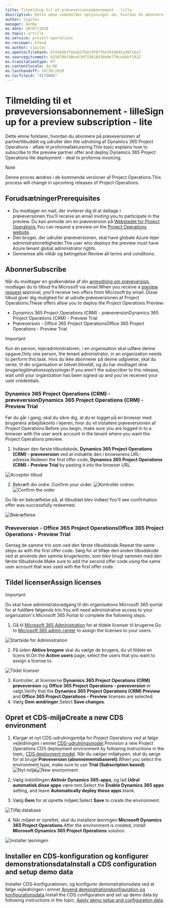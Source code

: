 ```yaml
---
title: Tilmelding til et prøveversionsabonnement - lille
description: Dette emne indeholder oplysninger om, hvordan du abonnere på og udruller den lille udrulning af Project Operations - aftale til proformafakturering.
author: sigitac
manager: Annbe
ms.date: 10/07/2020
ms.topic: article
ms.service: project-operations
ms.reviewer: kfend
ms.author: sigitac
ms.openlocfilehash: 6f4360b7febab57b97df0776ef9148d2a38f16a7
ms.sourcegitcommit: 625878bf48ea530f3381843be0e778cebbbf1922
ms.translationtype: HT
ms.contentlocale: da-DK
ms.lasthandoff: 10/30/2020
ms.locfileid: "4175884"
---
```

# <a name="sign-up-for-a-preview-subscription---lite"></a><span data-ttu-id="fe59d-103">Tilmelding til et prøveversionsabonnement - lille</span><span class="sxs-lookup"><span data-stu-id="fe59d-103">Sign up for a preview subscription - lite</span></span> 

<span data-ttu-id="fe59d-104">Dette emne forklarer, hvordan du abonnere på prøveversionen af partnertilbuddet og udruller den lille udrulning af Dynamics 365 Project Operations - aftale til proformafakturering.</span><span class="sxs-lookup"><span data-stu-id="fe59d-104">This topic explains how to subscribe to the preview partner offer and deploy Dynamics 365 Project Operations lite deployment - deal to proforma invoicing.</span></span>

> [!NOTE]
> <span data-ttu-id="fe59d-105">Denne proces ændres i de kommende versioner af Project Operations.</span><span class="sxs-lookup"><span data-stu-id="fe59d-105">This process will change in upcoming releases of Project Operations.</span></span>

## <a name="prerequisites"></a><span data-ttu-id="fe59d-106">Forudsætninger</span><span class="sxs-lookup"><span data-stu-id="fe59d-106">Prerequisites</span></span>

- <span data-ttu-id="fe59d-107">Du modtager en mail, der inviterer dig til at deltage i prøveversionen.</span><span class="sxs-lookup"><span data-stu-id="fe59d-107">You'll receive an email inviting you to participate in the preview.</span></span> <span data-ttu-id="fe59d-108">Du kan anmode om en prøveversion på [Webstedet for Project Operations](https://dynamics.microsoft.com/en-us/project-operations/overview/).</span><span class="sxs-lookup"><span data-stu-id="fe59d-108">You can request a preview on the [Project Operations website](https://dynamics.microsoft.com/en-us/project-operations/overview/).</span></span>
- <span data-ttu-id="fe59d-109">Den bruger, der udruller prøveversionen, skal have globale Azure-lejer administratorrettigheder.</span><span class="sxs-lookup"><span data-stu-id="fe59d-109">The user who deploys the preview must have Azure tenant global administrator rights.</span></span>
- <span data-ttu-id="fe59d-110">Gennemse alle vilkår og betingelser.</span><span class="sxs-lookup"><span data-stu-id="fe59d-110">Review all terms and conditions.</span></span>

## <a name="subscribe"></a><span data-ttu-id="fe59d-111">Abonner</span><span class="sxs-lookup"><span data-stu-id="fe59d-111">Subscribe</span></span>

<span data-ttu-id="fe59d-112">Når du modtager en godkendelse af din [anmodning om prøveversion](https://forms.office.com/FormsPro/Pages/ResponsePage.aspx?id=v4j5cvGGr0GRqy180BHbR56j8lZs0FdAvwT75_WNFyxUMkRDV1NYQU5TNjE2VjhKOVBUNVg2R0s1NC4u), modtager du to tilbud fra Microsoft via email.</span><span class="sxs-lookup"><span data-stu-id="fe59d-112">When you receive a [preview request](https://forms.office.com/FormsPro/Pages/ResponsePage.aspx?id=v4j5cvGGr0GRqy180BHbR56j8lZs0FdAvwT75_WNFyxUMkRDV1NYQU5TNjE2VjhKOVBUNVg2R0s1NC4u) approval, you'll receive two offers from Microsoft by email.</span></span> <span data-ttu-id="fe59d-113">Disse tilbud giver dig mulighed for at udrulle prøveversionen af Project Operations:</span><span class="sxs-lookup"><span data-stu-id="fe59d-113">These offers allow you to deploy the Project Operations Preview:</span></span>

- <span data-ttu-id="fe59d-114">Dynamics 365 Project Operations (CRM) - prøveversion</span><span class="sxs-lookup"><span data-stu-id="fe59d-114">Dynamics 365 Project Operations (CRM) - Preview Trial</span></span>
- <span data-ttu-id="fe59d-115">Prøveversion - Office 365 Project Operations</span><span class="sxs-lookup"><span data-stu-id="fe59d-115">Office 365 Project Operations - Preview Trial</span></span>

> [!IMPORTANT]
> <span data-ttu-id="fe59d-116">Kun én person, lejeradministratoren, i en organisation skal udføre denne opgave.</span><span class="sxs-lookup"><span data-stu-id="fe59d-116">Only one person, the tenant administrator, in an organization needs to perform this task.</span></span> <span data-ttu-id="fe59d-117">Hvis du ikke abonnerer på denne udgivelse, skal du vente, til din organisation er blevet tilmeldt, og du har modtaget dine brugerlegitimationsoplysninger.</span><span class="sxs-lookup"><span data-stu-id="fe59d-117">If you aren't the subscriber to this release, wait until your organization has been signed up and you've received your user credentials.</span></span>

### <a name="dynamics-365-project-operations-crm---preview-trial"></a><span data-ttu-id="fe59d-118">Dynamics 365 Project Operations (CRM) - prøveversion</span><span class="sxs-lookup"><span data-stu-id="fe59d-118">Dynamics 365 Project Operations (CRM) - Preview Trial</span></span> 

<span data-ttu-id="fe59d-119">Før du går i gang, skal du sikre dig, at du er logget på en browser med brugerens arbejdskonto i lejeren, hvor du vil installere prøveversionen af Project Operations.</span><span class="sxs-lookup"><span data-stu-id="fe59d-119">Before you begin, make sure you are logged in to a browser with the user work account in the tenant where you want the Project Operations preview.</span></span>

1. <span data-ttu-id="fe59d-120">Indløser den første tilbudskode, **Dynamics 365 Project Operations (CRM) - prøveversion** ved at indsætte den i browserens URL-adresse.</span><span class="sxs-lookup"><span data-stu-id="fe59d-120">Redeem the first offer code, **Dynamics 365 Project Operations (CRM) - Preview Trial** by pasting it into the browser URL.</span></span>

![Accepter tilbud](./media/16RedeemFirstOfferNew.png)

2. <span data-ttu-id="fe59d-122">Bekræft din ordre..</span><span class="sxs-lookup"><span data-stu-id="fe59d-122">Confirm your order.</span></span>
<span data-ttu-id="fe59d-123">![Kontrollér ordren](./media/17ConfirmOrderNew.png)</span><span class="sxs-lookup"><span data-stu-id="fe59d-123">![Confirm the order](./media/17ConfirmOrderNew.png)</span></span>

<span data-ttu-id="fe59d-124">Du får en bekræftelse på, at tilbuddet blev indløst.</span><span class="sxs-lookup"><span data-stu-id="fe59d-124">You'll see confirmation offer was successfully redeemed.</span></span>

![Bekræftelse](./media/18OrderConfirmationNew.png)

### <a name="office-365-project-operations---preview-trial"></a><span data-ttu-id="fe59d-126">Prøveversion - Office 365 Project Operations</span><span class="sxs-lookup"><span data-stu-id="fe59d-126">Office 365 Project Operations - Preview Trial</span></span>

<span data-ttu-id="fe59d-127">Gentag de samme trin som ved den første tilbudskode.</span><span class="sxs-lookup"><span data-stu-id="fe59d-127">Repeat the same steps as with the first offer code.</span></span> <span data-ttu-id="fe59d-128">Sørg for at tilføje den anden tilbudskode ved at anvende den samme brugerkonto, som blev brugt sammen med den første tilbudskode.</span><span class="sxs-lookup"><span data-stu-id="fe59d-128">Make sure to add the second offer code using the same user account that was used with the first offer code.</span></span>

## <a name="assign-licenses"></a><span data-ttu-id="fe59d-129">Tildel licenser</span><span class="sxs-lookup"><span data-stu-id="fe59d-129">Assign licenses</span></span>

> [!IMPORTANT]
> <span data-ttu-id="fe59d-130">Du skal have administratoradgang til din organisations Microsoft 365-portal for at fuldføre følgende trin.</span><span class="sxs-lookup"><span data-stu-id="fe59d-130">You will need administrative access to your organization's Microsoft 365 Portal to complete the following steps.</span></span>


1. <span data-ttu-id="fe59d-131">Gå til [Microsoft 365 Administration](https://portal.office.com/) for at tildele licenser til brugerne.</span><span class="sxs-lookup"><span data-stu-id="fe59d-131">Go to [Microsoft 365 admin center](https://portal.office.com/) to assign the licenses to your users.</span></span>

![Startside for Administration](./media/14AdminPortal.png)

2. <span data-ttu-id="fe59d-133">På siden **Aktive brugere** skal du vælge de brugere, du vil tildele en licens til.</span><span class="sxs-lookup"><span data-stu-id="fe59d-133">On the **Active users** page, select the users that you want to assign a license to.</span></span>

![Tildel licenser](./media/15AssignLicenses.png)

3. <span data-ttu-id="fe59d-135">Kontroller, at licenserne **Dynamics 365 Project Operations (CRM) prøveversion** og **Office 365 Project Operations - prøveversion** er valgt.</span><span class="sxs-lookup"><span data-stu-id="fe59d-135">Verify that the **Dynamics 365 Project Operations (CRM) Preview** and **Office 365 Project Operations - Preview** licenses are selected.</span></span> 
4. <span data-ttu-id="fe59d-136">Vælg **Gem ændringer**.</span><span class="sxs-lookup"><span data-stu-id="fe59d-136">Select **Save changes**.</span></span>

## <a name="create-a-new-cds-environment"></a><span data-ttu-id="fe59d-137">Opret et CDS-miljø</span><span class="sxs-lookup"><span data-stu-id="fe59d-137">Create a new CDS environment</span></span>

1. <span data-ttu-id="fe59d-138">Klargør et nyt CDS-udrulningsmiljø for Project Operations ved at følge vejledningen i emnet [CDS-udrulningsmodel](lite-deployment.md).</span><span class="sxs-lookup"><span data-stu-id="fe59d-138">Provision a new Project Operations CDS deployment environment by following instructions in the topic, [CDS deployment model](lite-deployment.md).</span></span> <span data-ttu-id="fe59d-139">Når du vælger miljøtypen, skal du sørge for at bruge **Prøveversion (abonnementsbaseret)**.</span><span class="sxs-lookup"><span data-stu-id="fe59d-139">When you select the environment type, make sure to use **Trial (Subscription based)**.</span></span>
<span data-ttu-id="fe59d-140">![Nyt miljø](./media/19CreateEnvironment.png)</span><span class="sxs-lookup"><span data-stu-id="fe59d-140">![New environment](./media/19CreateEnvironment.png)</span></span>

2. <span data-ttu-id="fe59d-141">Vælg indstillingen **Aktivér Dynamics 365-apps**, og lad **Udrul automatisk disse apps** være tom.</span><span class="sxs-lookup"><span data-stu-id="fe59d-141">Select the **Enable Dynamics 365 apps** setting, and leave **Automatically deploy these apps** blank.</span></span>  
3. <span data-ttu-id="fe59d-142">Vælg **Gem** for at oprette miljøet.</span><span class="sxs-lookup"><span data-stu-id="fe59d-142">Select **Save** to create the environment.</span></span>

![Tilføj database](./media/20CreateEnvironment1.png)

4. <span data-ttu-id="fe59d-144">Når miljøet er oprettet, skal du installere løsningen **Microsoft Dynamics 365 Project Operations**.</span><span class="sxs-lookup"><span data-stu-id="fe59d-144">After the environment is created, install **Microsoft Dynamics 365 Project Operations** solution.</span></span> 

![Installer løsningen](./media/21InstallSolution.png)

## <a name="install-a-cds-configuration-and-setup-demo-data"></a><span data-ttu-id="fe59d-146">Installer en CDS-konfiguration og konfigurer demonstrationsdata</span><span class="sxs-lookup"><span data-stu-id="fe59d-146">Install a CDS configuration and setup demo data</span></span>

<span data-ttu-id="fe59d-147">Installer CDS-konfigurationen, og konfigurer demonstrationsdata ved at følge vejledningen i emnet [Anvend demonstrationskonfiguration og konfigurationsdata](lite-apply-demo-setup-config-data.md).</span><span class="sxs-lookup"><span data-stu-id="fe59d-147">Install the CDS configuration and set up demo data by following instructions in the topic, [Apply demo setup and configuration data](lite-apply-demo-setup-config-data.md).</span></span>

